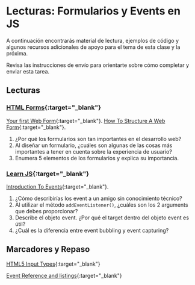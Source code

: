 ﻿# Lecturas: Formularios y Events en JS

A continuación encontrarás material de lectura, ejemplos de código y algunos recursos adicionales de apoyo para el tema de esta clase y la próxima.

Revisa las instrucciones de envío para orientarte sobre cómo completar y enviar esta tarea.

## Lecturas

### [HTML Forms](https://developer.mozilla.org/en-US/docs/Learn/Forms){:target="_blank"}

[Your first Web Form](https://developer.mozilla.org/en-US/docs/Learn/Forms/Your_first_form){:target="_blank"}.
[How To Structure A Web Form](https://developer.mozilla.org/en-US/docs/Learn/Forms/How_to_structure_a_web_form){:target="_blank"}.

1. ¿Por qué los formularios son tan importantes en el desarrollo web?
1. Al diseñar un formulario, ¿cuáles son algunas de las cosas más importantes a tener en cuenta sobre la experiencia de usuario?
1. Enumera 5 elementos de los formularios y explica su importancia.

### [Learn JS](https://developer.mozilla.org/en-US/docs/Learn/JavaScript){:target="_blank"}

[Introduction To Events](https://developer.mozilla.org/en-US/docs/Learn/JavaScript/Building_blocks/Events){:target="_blank"}.

1. ¿Cómo describirías los event a un amigo sin conocimiento técnico?
1. Al utilizar el método `addEventListener()`, ¿cuáles son los 2 arguments que debes proporcionar?
1. Describe el objeto event. ¿Por qué el target dentro del objeto event es útil?
1. ¿Cuál es la diferencia entre event bubbling y event capturing?

## Marcadores y Repaso

[HTML5 Input Types](https://developer.mozilla.org/en-US/docs/Learn/Forms/HTML5_input_types){:target="_blank"}

[Event Reference and listings](https://developer.mozilla.org/en-US/docs/Web/Events){:target="_blank"}

<!--
## Recursos adicionales

### Videos
 -->
